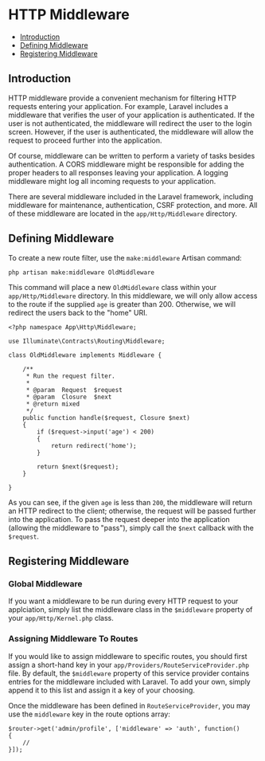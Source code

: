 # HTTP Middleware

- [Introduction](#introduction)
- [Defining Middleware](#defining-middleware)
- [Registering Middleware](#registering-middleware)

<a name="introduction"></a>
## Introduction

HTTP middleware provide a convenient mechanism for filtering HTTP requests entering your application. For example, Laravel includes a middleware that verifies the user of your application is authenticated. If the user is not authenticated, the middleware will redirect the user to the login screen. However, if the user is authenticated, the middleware will allow the request to proceed further into the application.

Of course, middleware can be written to perform a variety of tasks besides authentication. A CORS middleware might be responsible for adding the proper headers to all responses leaving your application. A logging middleware might log all incoming requests to your application.

There are several middleware included in the Laravel framework, including middleware for maintenance, authentication, CSRF protection, and more. All of these middleware are located in the `app/Http/Middleware` directory.

<a name="defining-middleware"></a>
## Defining Middleware

To create a new route filter, use the `make:middleware` Artisan command:

	php artisan make:middleware OldMiddleware

This command will place a new `OldMiddleware` class within your `app/Http/Middleware` directory. In this middleware, we will only allow access to the route if the supplied `age` is greater than 200. Otherwise, we will redirect the users back to the "home" URI.

	<?php namespace App\Http\Middleware;

	use Illuminate\Contracts\Routing\Middleware;

	class OldMiddleware implements Middleware {

		/**
		 * Run the request filter.
		 *
		 * @param  Request  $request
		 * @param  Closure  $next
		 * @return mixed
		 */
		public function handle($request, Closure $next)
		{
			if ($request->input('age') < 200)
			{
				return redirect('home');
			}

			return $next($request);
		}

	}

As you can see, if the given `age` is less than `200`, the middleware will return an HTTP redirect to the client; otherwise, the request will be passed further into the application. To pass the request deeper into the application (allowing the middleware to "pass"), simply call the `$next` callback with the `$request`.

<a name="registering-middleware"></a>
## Registering Middleware

### Global Middleware

If you want a middleware to be run during every HTTP request to your applciation, simply list the middleware class in the `$middleware` property of your `app/Http/Kernel.php` class.

### Assigning Middleware To Routes

If you would like to assign middleware to specific routes, you should first assign a short-hand key in your `app/Providers/RouteServiceProvider.php` file. By default, the `$middleware` property of this service provider contains entries for the middleware included with Laravel. To add your own, simply append it to this list and assign it a key of your choosing.

Once the middleware has been defined in `RouteServiceProvider`, you may use the `middleware` key in the route options array:

	$router->get('admin/profile', ['middleware' => 'auth', function()
	{
		//
	}]);